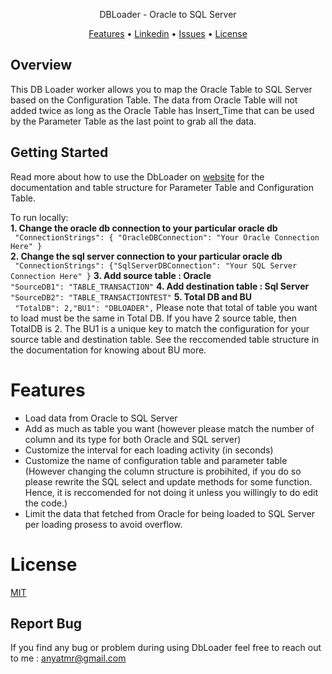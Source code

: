 <p align="center">DBLoader - Oracle to SQL Server</p>


<p align="center">
  <a href="#features">Features</a> •
  <a href="https://www.linkedin.com/in/anya-tamara-akbar-74555514a/">Linkedin</a> •
  <a href="https://github.com/anyataa/AnyaTamara-Apptest/issues">Issues</a> •
  <a href="#license">License</a>
</p>

## Overview

This DB Loader worker allows you to map the Oracle Table to SQL Server based on the Configuration Table. The data from Oracle Table will not added twice as long as the Oracle Table has Insert_Time that can be used by the Parameter Table as the last point to grab all the data. 

## Getting Started

Read more about how to use the DbLoader on  [website](https://solar-taxi-ef2.notion.site/DBLOADER-a7c5cfd9f4c14a0b9e0d144345d372a6) for the documentation and table structure for Parameter Table and Configuration Table.  

To run locally:  
**1. Change the oracle db connection to your particular oracle db**  
` "ConnectionStrings": {
    "OracleDBConnection": "Your Oracle Connection Here"
  }`  
**2.  Change the sql server connection to your particular oracle db**  
` "ConnectionStrings": {"SqlServerDBConnection": "Your SQL Server Connection Here" }`
**3. Add source table : Oracle**   
`"SourceDB1": "TABLE_TRANSACTION"`
**4. Add destination table : Sql Server**   
`"SourceDB2": "TABLE_TRANSACTIONTEST"`
**5. Total DB and BU**   
` "TotalDB": 2,"BU1": "DBLOADER",` Please note that total of table you want to load must be the same in Total DB. If you have 2 source table, then TotalDB is 2. The BU1 is a unique key to match the configuration for your source table and destination table. See the reccomended table structure in the documentation for knowing about BU more.

# Features
* Load data from Oracle to SQL Server
* Add as much as table you want (however please match the number of column and its type for both Oracle and SQL server)
* Customize the interval for each loading activity (in seconds)
* Customize the name of configuration table and parameter table (However changing the column structure is probihited, if you do so please rewrite the SQL select and update methods for some function. Hence, it is reccomended for not doing it unless you willingly to do edit the code.)
* Limit the data that fetched from Oracle for being loaded to SQL Server per loading prosess to avoid overflow.

# License
[MIT](https://tldrlegal.com/license/mit-license)

## Report Bug
If you find any bug or problem during using DbLoader feel free to reach out to me : anyatmr@gmail.com
